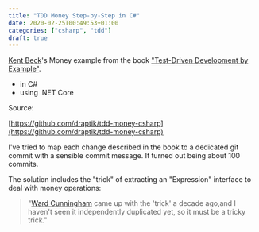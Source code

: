 ```yaml
---
title: "TDD Money Step-by-Step in C#"
date: 2020-02-25T00:49:53+01:00
categories: ["csharp", "tdd"]
draft: true
---
```


[Kent Beck](https://en.wikipedia.org/wiki/Kent_Beck)'s Money example from the book ["Test-Driven Development by Example"](https://www.amazon.de/Test-Driven-Development-Example-Signature/dp/0321146530).

- in C#
- using .NET Core

Source:

[https://github.com/draptik/tdd-money-csharp](https://github.com/draptik/tdd-money-csharp)

I've tried to map each change described in the book to a dedicated git commit with a sensible commit message. It turned out being about 100 commits.

The solution includes the "trick" of extracting an "Expression" interface to deal with money operations:

> "[Ward Cunningham](https://en.wikipedia.org/wiki/Ward_Cunningham) came up with the 'trick' a decade ago,and I haven't seen it independently duplicated yet, so it must be a tricky trick."
